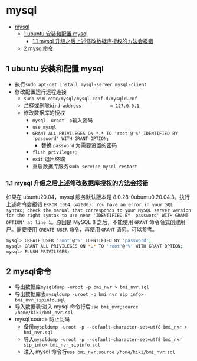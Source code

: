# mysql

- [mysql](#mysql)
  - [1 ubuntu 安装和配置 mysql](#1-ubuntu-安装和配置-mysql)
    - [1.1 mysql 升级之后上述修改数据库授权的方法会报错](#11-mysql-升级之后上述修改数据库授权的方法会报错)
  - [2 mysql命令](#2-mysql命令)

## 1 ubuntu 安装和配置 mysql

- 执行`sudo apt-get install mysql-server mysql-client`
- 修改配置运行远程连接
  - `sudo vim /etc/mysql/mysql.conf.d/mysqld.cnf`
  - 注释或删除`bind-address           = 127.0.0.1`
  - 修改数据库的授权
    - `mysql -uroot -p`输入密码
    - `use mysql`
    - `GRANT ALL PRIVILEGES ON *.* TO 'root'@'%' IDENTIFIED BY 'password' WITH GRANT OPTION;`
      - 替换 `password` 为需要设置的密码
    - `flush privileges;`
    - `exit` 退出终端
    - 重启数据库服务`sudo service mysql restart`

### 1.1 mysql 升级之后上述修改数据库授权的方法会报错

如果在 ubuntu20.04，mysql 服务默认版本是 8.0.28-0ubuntu0.20.04.3。执行上述命令会报错 `ERROR 1064 (42000): You have an error in your SQL syntax; check the manual that corresponds to your MySQL server version for the right syntax to use near 'IDENTIFIED BY 'password' WITH GRANT OPTION' at line 1`。原因是 MySQL 8 之后，不能使用 `GRANT` 命令隐式创建用户。需要使用 `CREATE USER` 命令，再使用 `GRANT` 语句。可以[参考](https://stackoverflow.com/questions/50177216/how-to-grant-all-privileges-to-root-user-in-mysql-8-0#:~:text=Starting%20with%20MySQL%208%20you%20no%20longer%20can,PRIVILEGES%20ON%20%2A.%2A%20TO%20%27root%27%40%27%25%27%20WITH%20GRANT%20OPTION%3B)。

```sh
mysql> CREATE USER 'root'@'%' IDENTIFIED BY 'password';
mysql> GRANT ALL PRIVILEGES ON *.* TO 'root'@'%' WITH GRANT OPTION;
mysql> FLUSH PRIVILEGES;
```

## 2 mysql命令

- 导出数据库`mysqldump -uroot -p bmi_nvr > bmi_nvr.sql`
- 导出数据库表`mysqldump -uroot -p bmi_nvr sip_info> bmi_nvr_sipinfo.sql`
- 导入数据表:进入 mysql 命令行后`use bmi_nvr;source /home/kiki/bmi_nvr.sql`
- mysql source 防止乱码
  - 备份`mysqldump -uroot -p --default-character-set=utf8 bmi_nvr > bmi_nvr.sql`
  - 导入`mysqldump -uroot -p --default-character-set=utf8 bmi_nvr sip_info> bmi_nvr_sipinfo.sql`
  - 进入 mysql 命令行`use bmi_nvr;source /home/kiki/bmi_nvr.sql`
